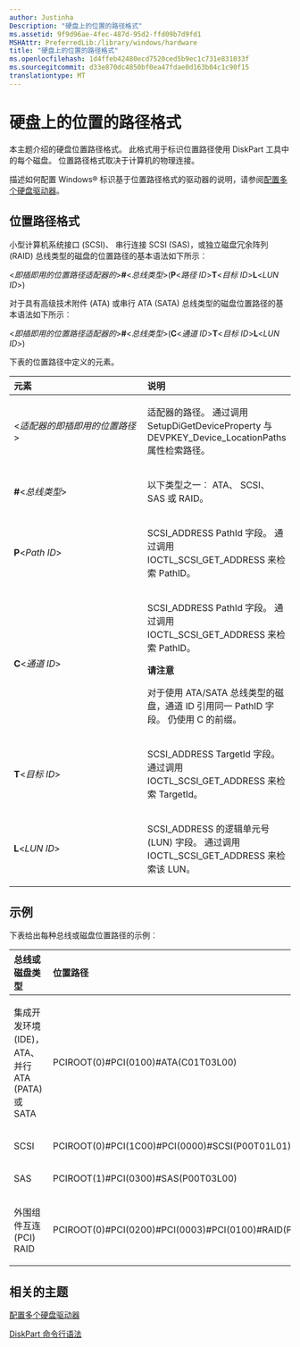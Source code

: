 ```yaml
---
author: Justinha
Description: "硬盘上的位置的路径格式"
ms.assetid: 9f9d96ae-4fec-487d-95d2-ffd09b7d9fd1
MSHAttr: PreferredLib:/library/windows/hardware
title: "硬盘上的位置的路径格式"
ms.openlocfilehash: 1d4ffeb42480ecd7520ced5b9ec1c731e831033f
ms.sourcegitcommit: d33e870dc4850bf0ea47fdae0d163b04c1c90f15
translationtype: MT
---
```

# <a name="hard-disk-location-path-format"></a>硬盘上的位置的路径格式


本主题介绍的硬盘位置路径格式。 此格式用于标识位置路径使用 DiskPart 工具中的每个磁盘。 位置路径格式取决于计算机的物理连接。

描述如何配置 Windows® 标识基于位置路径格式的驱动器的说明，请参阅[配置多个硬盘驱动器](configure-multiple-hard-drives.md)。

## <a name="span-idlocationpathformatspanspan-idlocationpathformatspanspan-idlocationpathformatspanlocation-path-format"></a><span id="LocationPathFormat"></span><span id="locationpathformat"></span><span id="LOCATIONPATHFORMAT"></span>位置路径格式


小型计算机系统接口 (SCSI)、 串行连接 SCSI (SAS)，或独立磁盘冗余阵列 (RAID) 总线类型的磁盘的位置路径的基本语法如下所示︰

&lt;*即插即用的位置路径适配器的*&gt;**\#**&lt;*总线类型*&gt;(**P**&lt;*路径 ID*&gt;**T**&lt;*目标 ID*&gt;**L**&lt;*LUN ID*&gt;)

对于具有高级技术附件 (ATA) 或串行 ATA (SATA) 总线类型的磁盘位置路径的基本语法如下所示︰

&lt;*即插即用的位置路径适配器的*&gt;**\#**&lt;*总线类型*&gt;(**C**&lt;*通道 ID*&gt;**T**&lt;*目标 ID*&gt;**L**&lt;*LUN ID*&gt;)

下表的位置路径中定义的元素。

<table>
<colgroup>
<col width="50%" />
<col width="50%" />
</colgroup>
<thead>
<tr class="header">
<th align="left">元素</th>
<th align="left">说明</th>
</tr>
</thead>
<tbody>
<tr class="odd">
<td align="left"><p>&lt;<em>适配器的即插即用的位置路径</em>&gt;</p></td>
<td align="left"><p>适配器的路径。 通过调用 SetupDiGetDeviceProperty 与 DEVPKEY_Device_LocationPaths 属性检索路径。</p></td>
</tr>
<tr class="even">
<td align="left"><p><strong>#</strong>&lt;<em>总线类型</em>&gt;</p></td>
<td align="left"><p>以下类型之一︰ ATA、 SCSI、 SAS 或 RAID。</p></td>
</tr>
<tr class="odd">
<td align="left"><p><strong>P</strong>&lt;<em>Path ID</em>&gt;</p></td>
<td align="left"><p>SCSI_ADDRESS PathId 字段。 通过调用 IOCTL_SCSI_GET_ADDRESS 来检索 PathID。</p></td>
</tr>
<tr class="even">
<td align="left"><p><strong>C</strong>&lt;<em>通道 ID</em>&gt;</p></td>
<td align="left"><p>SCSI_ADDRESS PathId 字段。 通过调用 IOCTL_SCSI_GET_ADDRESS 来检索 PathID。</p>
<div class="alert">
<strong>请注意</strong>  
<p>对于使用 ATA/SATA 总线类型的磁盘，通道 ID 引用同一 PathID 字段。 仍使用 C 的前缀。</p>
</div>
<div>
 
</div></td>
</tr>
<tr class="odd">
<td align="left"><p><strong>T</strong>&lt;<em>目标 ID</em>&gt;</p></td>
<td align="left"><p>SCSI_ADDRESS TargetId 字段。 通过调用 IOCTL_SCSI_GET_ADDRESS 来检索 TargetId。</p></td>
</tr>
<tr class="even">
<td align="left"><p><strong>L</strong>&lt;<em>LUN ID</em>&gt;</p></td>
<td align="left"><p>SCSI_ADDRESS 的逻辑单元号 (LUN) 字段。 通过调用 IOCTL_SCSI_GET_ADDRESS 来检索该 LUN。</p></td>
</tr>
</tbody>
</table>

 

## <a name="span-idexamplesspanspan-idexamplesspanspan-idexamplesspanexamples"></a><span id="Examples"></span><span id="examples"></span><span id="EXAMPLES"></span>示例


下表给出每种总线或磁盘位置路径的示例︰

<table>
<colgroup>
<col width="50%" />
<col width="50%" />
</colgroup>
<thead>
<tr class="header">
<th align="left">总线或磁盘类型</th>
<th align="left">位置路径</th>
</tr>
</thead>
<tbody>
<tr class="odd">
<td align="left"><p>集成开发环境 (IDE)，ATA、 并行 ATA (PATA) 或 SATA</p></td>
<td align="left"><p>PCIROOT(0)#PCI(0100)#ATA(C01T03L00)</p></td>
</tr>
<tr class="even">
<td align="left"><p>SCSI</p></td>
<td align="left"><p>PCIROOT(0)#PCI(1C00)#PCI(0000)#SCSI(P00T01L01)</p></td>
</tr>
<tr class="odd">
<td align="left"><p>SAS</p></td>
<td align="left"><p>PCIROOT(1)#PCI(0300)#SAS(P00T03L00)</p></td>
</tr>
<tr class="even">
<td align="left"><p>外围组件互连 (PCI) RAID</p></td>
<td align="left"><p>PCIROOT(0)#PCI(0200)#PCI(0003)#PCI(0100)#RAID(P02T00L00)</p></td>
</tr>
</tbody>
</table>

 

## <a name="span-idrelatedtopicsspanrelated-topics"></a><span id="related_topics"></span>相关的主题


[配置多个硬盘驱动器](configure-multiple-hard-drives.md)

[DiskPart 命令行语法](http://go.microsoft.com/fwlink/?LinkId=128458)

 

 






